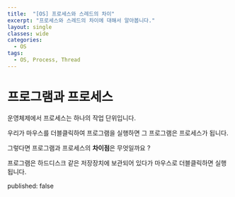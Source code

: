 ```yaml
---
title:  "[OS] 프로세스와 스레드의 차이"
excerpt: "프로세스와 스레드의 차이에 대해서 알아봅니다."
layout: single
classes: wide
categories:
  - OS
tags:
  - OS, Process, Thread
---
```


# 프로그램과 프로세스

운영체제에서 프로세스는 하나의 작업 단위입니다.

우리가 마우스를 더블클릭하여 프로그램을 실행하면 그 프로그램은 프로세스가 됩니다.

그렇다면 프로그램과 프로세스의 **차이점**은 무엇일까요 ?

프로그램은 하드디스크 같은 저장장치에 보관되어 있다가 마우스로 더블클릭하면 실행됩니다.

published: false
